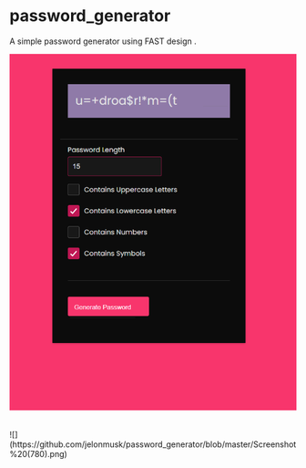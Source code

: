 # password_generator
A simple password generator using FAST design .

![](https://github.com/jelonmusk/password_generator/blob/master/Screenshot%20(779).png)     

<br/>    
![](https://github.com/jelonmusk/password_generator/blob/master/Screenshot%20(780).png)     
